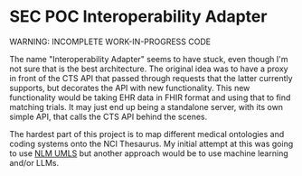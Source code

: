 # SEC POC Interoperability Adapter

WARNING: INCOMPLETE WORK-IN-PROGRESS CODE

The name "Interoperability Adapter" seems to have stuck, even though I'm not sure that is the best architecture.  The original idea was to have a proxy in front of the CTS API that passed through requests that the latter currently supports, but decorates the API with new functionality.  This new functionality would be taking EHR data in FHIR format and using that to find matching trials.  It may just end up being a standalone server, with its own simple API, that calls the CTS API behind the scenes.

The hardest part of this project is to map different medical ontologies and coding systems onto the NCI Thesaurus.  My initial attempt at this was going to use [NLM UMLS](https://www.nlm.nih.gov/research/umls/index.html) but another approach would be to use machine learning and/or LLMs.
